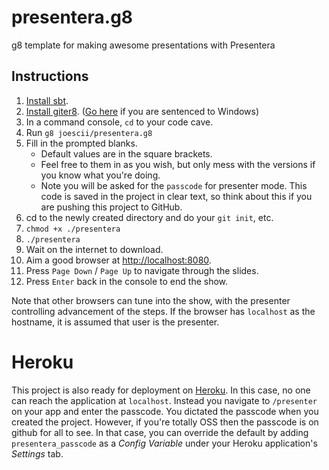 presentera.g8
=============

g8 template for making awesome presentations with Presentera

## Instructions
1. [Install sbt](http://www.scala-sbt.org/release/tutorial/Setup.html).
2. [Install giter8](https://github.com/n8han/giter8#installation).  ([Go here](https://github.com/n8han/conscript#linux-mac-windows) if you are sentenced to Windows)
3. In a command console, `cd` to your code cave.
4. Run `g8 joescii/presentera.g8`
5. Fill in the prompted blanks. 
    * Default values are in the square brackets. 
    * Feel free to them in as you wish, but only mess with the versions if you know what you're doing.
    * Note you will be asked for the `passcode` for presenter mode.  This code is saved in the project in clear text, so think about this if you are pushing this project to GitHub.
6. cd to the newly created directory and do your `git init`, etc.
7. `chmod +x ./presentera`
8. `./presentera`
9. Wait on the internet to download.
10. Aim a good browser at [http://localhost:8080](http://localhost:8080).
11. Press `Page Down` / `Page Up` to navigate through the slides.
12. Press `Enter` back in the console to end the show.

Note that other browsers can tune into the show, with the presenter controlling advancement of the steps.
If the browser has `localhost` as the hostname, it is assumed that user is the presenter.

# Heroku
This project is also ready for deployment on [Heroku](https://heroku.com/).
In this case, no one can reach the application at `localhost`.
Instead you navigate to `/presenter` on your app and enter the passcode.
You dictated the passcode when you created the project.
However, if you're totally OSS then the passcode is on github for all to see.
In that case, you can override the default by adding `presentera_passcode` as a _Config Variable_ under your Heroku application's _Settings_ tab.